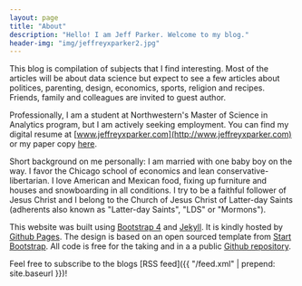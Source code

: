 ```yaml
---
layout: page
title: "About"
description: "Hello! I am Jeff Parker. Welcome to my blog."
header-img: "img/jeffreyxparker2.jpg"
---
```


This blog is compilation of subjects that I find interesting. Most of the articles will be about data science but expect to see a few articles about politices, parenting, design, economics, sports, religion and recipes. Friends, family and colleagues are invited to guest author.

Professionally, I am a student at Northwestern's Master of Science in Analytics program, but I am actively seeking employment. You can find my digital resume at [www.jeffreyxparker.com](http://www.jeffreyxparker.com) or my paper copy [here](https://jeffreyxparker.github.io/JeffreyParker_resume.pdf).

Short background on me personally: I am married with one baby boy on the way. I favor the Chicago school of economics and lean conservative-libertarian. I love American and Mexican food, fixing up furniture and houses and snowboarding in all conditions. I try to be a faithful follower of Jesus Christ and I belong to the Church of Jesus Christ of Latter-day Saints (adherents also known as "Latter-day Saints", "LDS" or "Mormons").


This website was built using [Bootstrap 4](https://v4-alpha.getbootstrap.com/) and [Jekyll](https://jekyllrb.com/). It is kindly hosted by [Github Pages](https://pages.github.com/). The design is based on an open sourced template from [Start Bootstrap](https://startbootstrap.com/template-overviews/clean-blog/). All code is free for the taking and in a a public [Github repository](https://github.com/jeffreyxparker/jeffreyxparker.github.io).

Feel free to subscribe to the blogs [RSS feed]({{ "/feed.xml" | prepend: site.baseurl }})!
